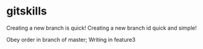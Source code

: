 # gitskills
Creating a new branch is quick!
Creating a new branch id quick and simple!

Obey order in branch of master;
Writing in feature3